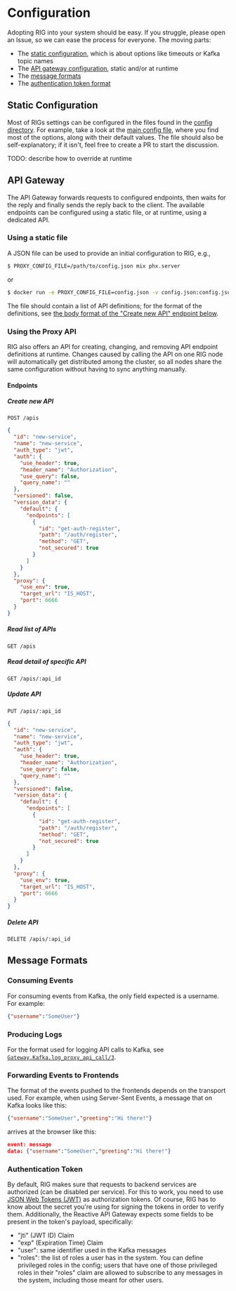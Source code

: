 # Configuration

Adopting RIG into your system should be easy. If you struggle, please open an Issue, so we can
ease the process for everyone. The moving parts:

- The [static configuration](#static-configuration), which is about options like timeouts or
  Kafka topic names
- The [API gateway configuration](#api-gateway), static and/or at runtime
- The [message formats](#message-formats)
- The [authentication token format](#authentication-token)

## Static Configuration

Most of RIGs settings can be configured in the files found in the [config directory](../config/).
For example, take a look at the [main config file](../config/config.exs), where you find most of
the options, along with their default values. The file should also be self-explanatory; if it
isn't, feel free to create a PR to start the discussion.

TODO: describe how to override at runtime

## API Gateway

The API Gateway forwards requests to configured endpoints, then waits for the reply and finally
sends the reply back to the client. The available endpoints can be configured using a static file, or at runtime, using a dedicated API.

### Using a static file
A JSON file can be used to provide an initial configuration to RIG, e.g.,
```bash
$ PROXY_CONFIG_FILE=/path/to/config.json mix phx.server
```
or
```bash
$ docker run -e PROXY_CONFIG_FILE=config.json -v config.json:config.json rig
```
The file should contain a list of API definitions; for the format of the definitions, see [the body format of the "Create new API" endpoint below](#create-new-api).

### Using the Proxy API
RIG also offers an API for creating, changing, and removing API endpoint definitions at runtime.
Changes caused by calling the API on one RIG node will automatically get distributed among the
cluster, so all nodes share the same configuration without having to sync anything manually.

#### Endpoints

##### Create new API
`POST /apis`
```json
{
  "id": "new-service",
  "name": "new-service",
  "auth_type": "jwt",
  "auth": {
    "use_header": true,
    "header_name": "Authorization",
    "use_query": false,
    "query_name": ""
  },
  "versioned": false,
  "version_data": {
    "default": {
      "endpoints": [
        {
          "id": "get-auth-register",
          "path": "/auth/register",
          "method": "GET",
          "not_secured": true
        }
      ]
    }
  },
  "proxy": {
    "use_env": true,
    "target_url": "IS_HOST",
    "port": 6666
  }
}
```

##### Read list of APIs
`GET /apis`

##### Read detail of specific API
`GET /apis/:api_id`

##### Update API
`PUT /apis/:api_id`
```json
{
  "id": "new-service",
  "name": "new-service",
  "auth_type": "jwt",
  "auth": {
    "use_header": true,
    "header_name": "Authorization",
    "use_query": false,
    "query_name": ""
  },
  "versioned": false,
  "version_data": {
    "default": {
      "endpoints": [
        {
          "id": "get-auth-register",
          "path": "/auth/register",
          "method": "GET",
          "not_secured": true
        }
      ]
    }
  },
  "proxy": {
    "use_env": true,
    "target_url": "IS_HOST",
    "port": 6666
  }
}
```

##### Delete API
`DELETE /apis/:api_id`


## Message Formats

### Consuming Events
For consuming events from Kafka, the only field expected is a username.
For example:
```json
{"username":"SomeUser"}
```

### Producing Logs
For the format used for logging API calls to Kafka, see
[`Gateway.Kafka.log_proxy_api_call/3`](../lib/gateway/kafka.ex).

### Forwarding Events to Frontends
The format of the events pushed to the frontends depends on the transport
used. For example, when using Server-Sent Events, a message that on Kafka
looks like this:
```json
{"username":"SomeUser","greeting":"Hi there!"}
```
arrives at the browser like this:
```json
event: message
data: {"username":"SomeUser","greeting":"Hi there!"}

```

### Authentication Token
By default, RIG makes sure that requests to backend services are authorized (can be disabled per
service). For this to work, you need to use [JSON Web Tokens (JWT)](https://jwt.io/) as
authorization tokens. Of course, RIG has to know about the secret you're using for signing the
tokens in order to verify them. Additionally, the Reactive API Gateway expects some fields to be
present in the token's payload, specifically:
- "jti" (JWT ID) Claim
- "exp" (Expiration Time) Claim
- "user": same identifier used in the Kafka messages
- "roles": the list of roles a user has in the system. You can define privileged roles in the
  config; users that have one of those privileged roles in their "roles" claim are allowed to
  subscribe to any messages in the system, including those meant for other users.